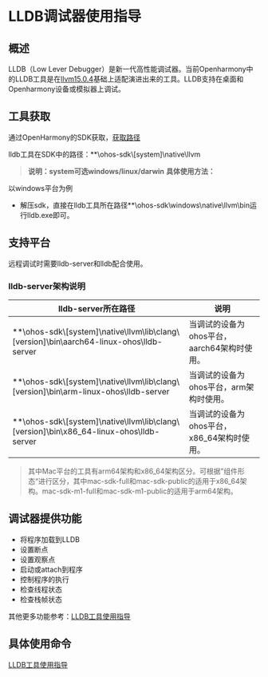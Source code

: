 # LLDB调试器使用指导
## 概述
LLDB（Low Lever Debugger）是新一代高性能调试器。当前Openharmony中的LLDB工具是在[llvm15.0.4](https://github.com/llvm/llvm-project/releases/tag/llvmorg-15.0.4)基础上适配演进出来的工具。LLDB支持在桌面和Openharmony设备或模拟器上调试。
## 工具获取
通过OpenHarmony的SDK获取，[获取路径](http://ci.openharmony.cn/dailys/dailybuilds)

lldb工具在SDK中的路径：**\ohos-sdk\\\[system]\native\llvm
> **说明：system可选windows/linux/darwin**
**具体使用方法：**
>
以windows平台为例

- 解压sdk，直接在lldb工具所在路径\**\ohos-sdk\windows\native\llvm\bin运行lldb.exe即可。
## 支持平台
远程调试时需要lldb-server和lldb配合使用。

### lldb-server架构说明

| lldb-server所在路径                                          | 说明                                        |
| ------------------------------------------------------------ | ------------------------------------------- |
| **\ohos-sdk\\[system]\native\llvm\lib\clang\\\[version]\bin\aarch64-linux-ohos\lldb-server | 当调试的设备为ohos平台，aarch64架构时使用。 |
| **\ohos-sdk\\\[system]\native\llvm\lib\clang\\\[version]\bin\arm-linux-ohos\lldb-server | 当调试的设备为ohos平台，arm架构时使用。     |
| **\ohos-sdk\\\[system]\native\llvm\lib\clang\\\[version]\bin\x86_64-linux-ohos\lldb-server | 当调试的设备为ohos平台，x86_64架构时使用。  |



> 其中Mac平台的工具有arm64架构和x86_64架构区分。可根据”组件形态“进行区分，其中mac-sdk-full和mac-sdk-public的适用于x86_64架构。mac-sdk-m1-full和mac-sdk-m1-public的适用于arm64架构。
>
## 调试器提供功能
- 将程序加载到LLDB
- 设置断点
- 设置观察点
- 启动或attach到程序
- 控制程序的执行
- 检查线程状态
- 检查栈帧状态

其他更多功能参考：[LLDB工具使用指导](https://gitee.com/xwx1135370/docs/blob/lldb_tool_master/zh-cn/application-dev/tools/lldb-tool.md#311-%E5%8F%AF%E6%89%A7%E8%A1%8C%E6%96%87%E4%BB%B6%E5%92%8C%E5%85%B1%E4%BA%AB%E5%BA%93)

## 具体使用命令
[LLDB工具使用指导](https://gitee.com/xwx1135370/docs/blob/lldb_tool_master/zh-cn/application-dev/tools/lldb-tool.md#311-%E5%8F%AF%E6%89%A7%E8%A1%8C%E6%96%87%E4%BB%B6%E5%92%8C%E5%85%B1%E4%BA%AB%E5%BA%93)

